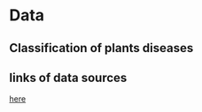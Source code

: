 # Data

## Classification of plants diseases

## links of data sources

[here](https://www.kaggle.com/datasets/abdallahalidev/plantvillage-dataset)

